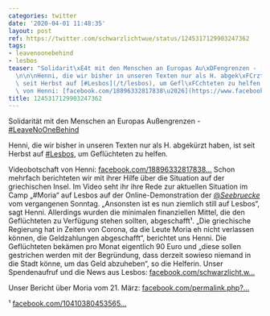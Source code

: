 ```yaml
---
categories: twitter
date: '2020-04-01 11:48:35'
layout: post
ref: https://twitter.com/schwarzlichtwue/status/1245317129903247362
tags:
- leavenoonebehind
- lesbos
teaser: "Solidarit\xE4t mit den Menschen an Europas Au\xDFengrenzen - [#LeaveNoOneBehind](/t/leavenoonebehind)\n\
  \n\n\nHenni, die wir bisher in unseren Texten nur als H. abgek\xFCrzt haben, ist\
  \ seit Herbst auf [#Lesbos](/t/lesbos), um Gefl\xFCchteten zu helfen. \n\n\n\nVideobotschaft\
  \ von Henni: [facebook.com/18896332817838\u2026](https://www.facebook.com/188963328178382/posts/787420691665973/)"
title: 1245317129903247362
---
```

Solidarität mit den Menschen an Europas Außengrenzen - [#LeaveNoOneBehind](/t/leavenoonebehind)



Henni, die wir bisher in unseren Texten nur als H. abgekürzt haben, ist seit Herbst auf [#Lesbos](/t/lesbos), um Geflüchteten zu helfen. 



Videobotschaft von Henni: [facebook.com/18896332817838…](https://www.facebook.com/188963328178382/posts/787420691665973/)
Schon mehrfach berichteten wir mit ihrer Hilfe über die Situation auf der griechischen Insel. Im Video seht ihr ihre Rede zur aktuellen Situation im Camp „#Moria“ auf Lesbos auf der Online-Demonstration der [@_Seebruecke_](https://twitter.com/_Seebruecke_)  vom vergangenen Sonntag.
„Ansonsten ist es nun ziemlich still auf Lesbos“, sagt Henni. Allerdings wurden die minimalen finanziellen Mittel, die den Geflüchteten zu Verfügung stehen sollten, abgeschafft¹.
„Die griechische Regierung hat in Zeiten von Corona, da die Leute Moria eh nicht verlassen können, die Geldzahlungen abgeschafft“, berichtet uns Henni.
Die Geflüchteten bekämen pro Monat eigentlich 90 Euro und „diese sollen gestrichen werden mit der Begründung, dass derzeit sowieso niemand in die Stadt könne, um das Geld abzuheben“, so die Helferin.
Unser Spendenaufruf und die News aus Lesbos: [facebook.com/schwarzlicht.w…](https://www.facebook.com/schwarzlicht.wue/posts/774676376273738)



Unser Bericht über Moria vom 21. März: [facebook.com/permalink.php?…](https://www.facebook.com/permalink.php?id=188963328178382&story_fbid=780130829061626)



¹ [facebook.com/10410380453565…](https://www.facebook.com/104103804535656/posts/122779829334720)
